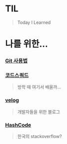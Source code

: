 # TIL
>Today I Learned

# 나를 위한...

### [Git 사용법](https://rogerdudler.github.io/git-guide/index.ko.html)

### [코드스쿼드](https://codesquad.kr/)
> 방학 때 여기서 배울까...

### [velog](https://velog.io/)
> 개발자들을 위한 블로그

### [HashCode](https://hashcode.co.kr/)
> 한국의 stackoverflow?
